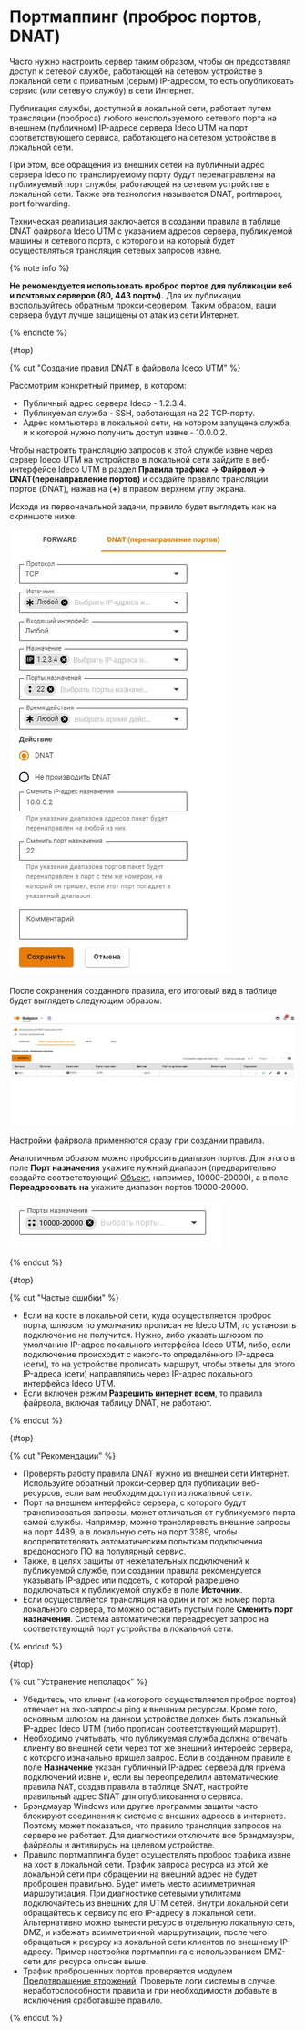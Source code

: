 # Портмаппинг (проброс портов, DNAT)

Часто нужно настроить сервер таким образом, чтобы он предоставлял доступ к сетевой службе, работающей на сетевом устройстве в локальной сети с приватным (серым) IP-адресом, то есть опубликовать сервис (или сетевую службу) в сети Интернет.

Публикация службы, доступной в локальной сети, работает путем трансляции (проброса) любого неиспользуемого сетевого порта на внешнем (публичном) IP-адресе сервера Ideco UTM на порт соответствующего сервиса, работающего на сетевом устройстве в локальной сети.

При этом, все обращения из внешних сетей на публичный адрес сервера Ideco по транслируемому порту будут перенаправлены на публикуемый порт службы, работающей на сетевом устройстве в локальной сети. Также эта технология называется DNAT, portmapper, port forwarding.

Техническая реализация заключается в создании правила в таблице DNAT файрвола Ideco UTM с указанием адресов сервера, публикуемой машины и сетевого порта, с которого и на который будет осуществляться трансляция сетевых запросов извне.

{% note info %}

**Не рекомендуется использовать проброс портов для публикации веб и почтовых серверов (80, 443 порты).** Для их публикации воспользуйтесь [обратным прокси-сервером](../services/reverse-proxy.md). Таким образом, ваши сервера будут лучше защищены от атак из сети Интернет.

{% endnote %}

{#top}

{% cut "Создание правил DNAT в файрвола Ideco UTM" %}

Рассмотрим конкретный пример, в котором:

* Публичный адрес сервера Ideco - 1.2.3.4.
* Публикуемая служба - SSH, работающая на 22 TCP-порту.
* Адрес компьютера в локальной сети, на котором запущена служба, и к которой нужно получить доступ извне - 10.0.0.2.

Чтобы настроить трансляцию запросов к этой службе извне через сервер Ideco UTM на устройство в локальной сети зайдите в веб-интерфейсе Ideco UTM в раздел **Правила трафика -> Файрвол -> DNAT(перенаправление портов)** и создайте правило трансляции портов (DNAT), нажав на (**+**) в правом верхнем углу экрана.

Исходя из первоначальной задачи, правило будет выглядеть как на скриншоте ниже:

![](../../../_images/dnat-ssh.jpg)

После сохранения созданного правила, его итоговый вид в таблице будет выглядеть следующим образом:

![](../../../_images/dnat-ssh-table.jpg)

Настройки файрвола применяются сразу при создании правила.

Аналогичным образом можно пробросить диапазон портов. Для этого в поле **Порт назначения** укажите нужный диапазон (предварительно создайте соответствующий [Объект](../access-rules/aliases.md), например, 10000-20000), а в поле **Переадресовать на** укажите диапазон портов 10000-20000.

![](../../../_images/ports-destination.png)

{% endcut %}

{#top}

{% cut "Частые ошибки" %}

* Если на хосте в локальной сети, куда осуществляется проброс порта, шлюзом по умолчанию прописан не Ideco UTM, то установить подключение не получится. Нужно, либо указать шлюзом по умолчанию IP-адрес локального интерфейса Ideco UTM, либо, если подключение происходит с какого-то определённого IP-адреса (сети), то на устройстве прописать маршрут, чтобы ответы для этого IP-адреса (сети) направлялись через IP-адрес локального интерфейса Ideco UTM.
* Если включен режим **Разрешить интернет всем**, то правила файрвола, включая таблицу DNAT, не работают.

{% endcut %}

{#top}

{% cut "Рекомендации" %}

* Проверять работу правила DNAT нужно из внешней сети Интернет. Используйте обратный прокси-сервер для публикации веб-ресурсов, если вам необходим доступ из локальной сети.
* Порт на внешнем интерфейсе сервера, с которого будут транслироваться запросы, может отличаться от публикуемого порта самой службы. Например, можно транслировать внешние запросы на порт 4489, а в локальную сеть на порт 3389, чтобы воспрепятствовать автоматическим попыткам подключения вредоносного ПО на популярный сервис.
* Также, в целях защиты от нежелательных подключений к публикуемой службе, при создании правила рекомендуется указывать IP-адрес или подсеть, с которой разрешено подключаться к публикуемой службе в поле **Источник**.
* Если осуществляется трансляция на один и тот же номер порта локального сервера, то можно оставить пустым поле **Сменить порт назначения**. Система автоматически переадресует запрос на соответствующий порт устройства в локальной сети.

{% endcut %}

{#top}

{% cut "Устранение неполадок" %}

* Убедитесь, что клиент (на которого осуществляется проброс портов) отвечает на эхо-запросы ping к внешним ресурсам. Кроме того, основным шлюзом на данном устройстве должен быть локальный IP-адрес Ideco UTM (либо прописан соответствующий маршрут).
* Необходимо учитывать, что публикуемая служба должна отвечать клиенту во внешней сети через тот же внешний интерфейс сервера, с которого изначально пришел запрос. Если в созданном правиле в поле **Назначение** указан публичный IP-адрес сервера для приема подключений извне и, если вы переопределили автоматические правила NAT, создав правила в таблице SNAT, настройте правильный адрес SNAT для опубликованного сервиса.
* Брэндмауэр Windows или другие программы защиты часто блокируют соединения к системе с внешних адресов в интернете. Поэтому может показаться, что правило трансляции запросов на сервере не работает. Для диагностики отключите все брандмауэры, файрволы и антивирусы на целевом устройстве.
* Правило портмаппинга будет осуществлять проброс трафика извне на хост в локальной сети. Трафик запроса ресурса из этой же локальной сети при обращении на внешний адрес не будет проброшен правильно. Будет иметь место асимметричная маршрутизация. При диагностике сетевыми утилитами подключайтесь из внешних для UTM сетей. Внутри локальной сети обращайтесь к сервису по его IP-адресу в локальной сети. Альтернативно можно вынести ресурс в отдельную локальную сеть, DMZ, и избежать асимметричной маршрутизации, после чего обращаться к ресурсу из локальной сети клиентов по внешнему IP-адресу. Пример настройки портмаппинга с использованием DMZ-сети для ресурса описан выше.
* Трафик проброшенных портов проверяется модулем [Предотвращение вторжений](../access-rules/ips.md). Проверьте логи системы в случае неработоспособности правила и при необходимости добавьте в исключения сработавшее правило.

{% endcut %}

